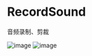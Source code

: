 # RecordSound

音频录制、剪裁

![image](https://github.com/mvpleung/RecordSound/blob/master/art/a.jpg)
![image](https://github.com/mvpleung/RecordSound/blob/master/art/b.jpg)
